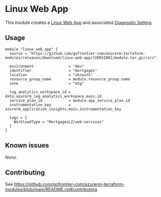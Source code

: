 # Linux Web App

This module creates a [Linux Web App](https://registry.terraform.io/providers/hashicorp/azurerm/latest/docs/resources/linux_web_app) and associated [Diagnostic Setting](https://registry.terraform.io/providers/hashicorp/azurerm/latest/docs/resources/monitor_diagnostic_setting).

## Usage

```hcl
module "linux_web_app" {
  source = "https://github.com/gofrontier-com/azurerm-terraform-modules/releases/download/linux-web-app/[VERSION]/module.tar.gz//src"

  environment                = "dev"
  identifier                 = "mortgages"
  location                   = "uksouth"
  resource_group_name        = module.resource_group.name
  zone                       = "mtg"

  log_analytics_workspace_id = data.azurerm_log_analytics_workspace.main.id
  service_plan_id            = module.app_service_plan.id
  instrumentation_key        = azurerm_application_insights.main.instrumentation_key

  tags = {
    WorkloadType = "MortgagesLZ/web-services"
  }
}
```

## Known issues

_None._

## Contributing

See <https://github.com/gofrontier-com/azurerm-terraform-modules/blob/main/README.rst#contributing>.
